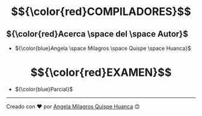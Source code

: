 # $${\color{red}COMPILADORES}$$

## ${\color{red}Acerca \space del \space Autor}$
- ${\color{blue}Angela \space Milagros \space Quispe \space Huanca}$

# $${\color{red}EXAMEN}$$

- ${\color{blue}Parcial}$


---

Creado con ❤️ por [Angela Milagros Quispe Huanca](https://github.com/Mila18xy/lp3-24a.git) 😊

